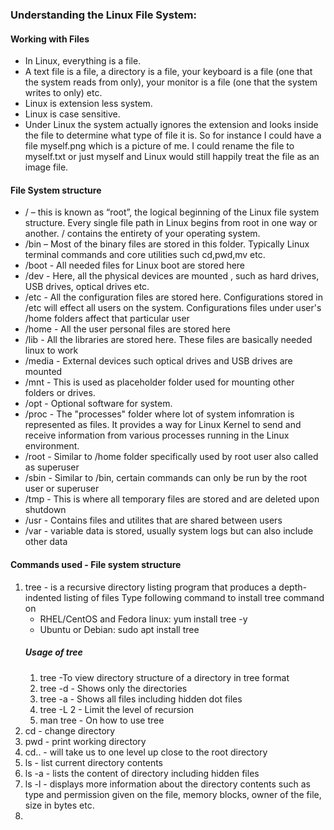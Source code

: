 ### Understanding the Linux File System:
#### Working with Files
- In Linux, everything is a file. 
- A text file is a file, a directory is a file, your keyboard is a file (one that the system reads from only), your monitor is a file (one that the system writes to only) etc. 
- Linux is extension less system. 
- Linux is case sensitive.
- Under Linux the system actually ignores the extension and looks inside the file to determine what type of file it is. So for instance I could have a file myself.png which is a picture of me. I could rename the file to myself.txt or just myself and Linux would still happily treat the file as an image file.

#### File System structure
- / – this is known as “root”, the logical beginning of the Linux file system structure. Every single file path in Linux begins from root in one way or another. / contains the entirety of your operating system.
- /bin – Most of the binary files are stored in this folder. Typically Linux terminal commands and core utilities such cd,pwd,mv etc.
- /boot - All needed files for Linux boot are stored here
- /dev - Here, all the physical devices are mounted , such as hard drives, USB drives, optical drives etc.
- /etc - All the configuration files are stored here. Configurations stored in /etc will effect all users on the system. Configurations files under user's /home folders affect that particular user
- /home - All the user personal files are stored here
- /lib - All the libraries are stored here. These files are basically needed linux to work
- /media - External devices such optical drives and USB drives are mounted
- /mnt - This is used as placeholder folder used for mounting other folders or drives.
- /opt - Optional software for system.
- /proc - The "processes" folder where lot of system infomration is represented as files. It provides a way for Linux Kernel to send and receive information from various processes running in the Linux environment.
- /root - Similar to /home folder specifically used by root user also called as superuser
- /sbin - Similar to /bin, certain commands can only be run by the root user or superuser
- /tmp - This is where all temporary files are stored and are  deleted upon shutdown
- /usr - Contains files and utilites that are shared between users
- /var - variable data is stored, usually system logs but can also include other data

#### Commands used - File system structure

1. tree - is a recursive directory listing program that produces a depth-indented listing of files
Type following command to install tree command on
    - RHEL/CentOS and Fedora linux: yum install tree -y
    - Ubuntu or Debian: sudo apt install tree
    ##### Usage of tree
    1. tree -To view directory structure of a directory in tree format
    2. tree -d - Shows only the directories
    3. tree -a - Shows all files including hidden dot files
    4. tree -L 2 - Limit the level of recursion
    5. man tree - On how to use tree
2. cd - change directory
3. pwd - print working directory
4. cd.. - will take us to one level up close to the root directory
5. ls - list current directory contents
6. ls -a - lists the content of directory including hidden files
7. ls -l - displays more information about the directory contents such as type and permission given on the file, memory blocks, owner of the file, size in bytes etc.
8. 



